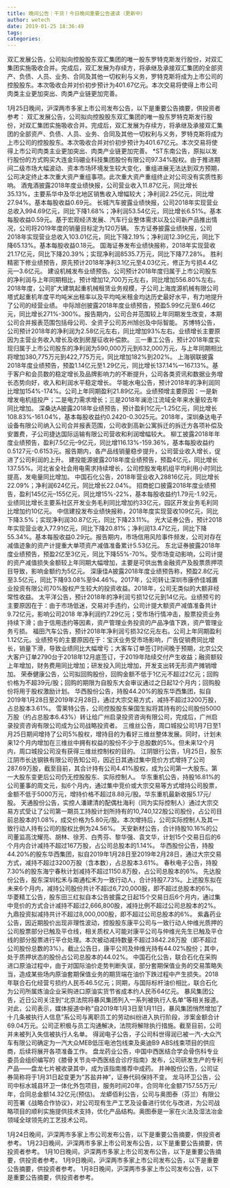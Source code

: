 ```yaml
---
title: 晚间公告｜干货！今日晚间重要公告速读（更新中）
author: wetech
date: 2019-01-25 18:36:49
tags: 
categories: 
---
```

双汇发展公告，公司拟向控股股东双汇集团的唯一股东罗特克斯发行股份，对双汇集团实施吸收合并。完成后，双汇发展为存续方，将承继及承接双汇集团的全部资产、负债、人员、业务、合同及其他一切权利与义务，罗特克斯将成为上市公司的控股股东。本次吸收合并对价初步预计为401.67亿元。本次交易将使得上市公司肉类主业更加突出、肉类产业链更加完善。
<!-- more -->
1月25日晚间，沪深两市多家上市公司发布公告，以下是重要公告摘要，供投资者参考：
双汇发展公告，公司拟向控股股东双汇集团的唯一股东罗特克斯发行股份，对双汇集团实施吸收合并。完成后，双汇发展为存续方，将承继及承接双汇集团的全部资产、负债、人员、业务、合同及其他一切权利与义务，罗特克斯将成为上市公司的控股股东。本次吸收合并对价初步预计为401.67亿元。本次交易将使得上市公司肉类主业更加突出、肉类产业链更加完善。
*ST东南公告，原拟以发行股份的方式购买大连金玛硼业科技集团股份有限公司97.34%股权。由于推进期间二级市场大幅波动、资本市场环境发生较大变化，重组进展无法达到双方预期，公司决定终止本次重大资产重组事项。此次重大资产重组终止对公司没有实质性影响。
酒鬼酒披露2018年度业绩快报，公司营业收入11.87亿元，同比增长35.13%，主要系华中及华北地区销售收入增幅较大；净利润2.25亿元，同比增27.94%。基本每股收益0.69元。
长城汽车披露业绩快报，公司2018年实现营业总收入994.69亿元，同比下降1.68%；净利润53.54亿元，同比增长6.51%。基本每股收益0.59元。基于宏观经济发展、汽车行业整体需求以及公司新产品推出情况，公司将2019年度的销量目标定为120万辆。
东方证券披露业绩快报，公司2018年实现营业总收入103.01亿元，同比下降2.19%；净利润12.39亿元，同比下降65.13%。基本每股收益0.18元。
国海证券发布业绩快报称，2018年实现营收21.17亿元，同比下降20.39%；实现净利润8535.7万元，同比下降77.28%。
胜利精密下修业绩预告，原先预计2018年净利3.1亿元至4.03亿元，修正为亏损4.4亿元—3.6亿元。
建设机械发布业绩预告。公司预计2018年度归属于上市公司股东的净利润与上年同期相比，预计增加12,700万元左右，同比增加556.80%左右。2018年度，公司扩大建筑起重机械租赁业务规模，子公司上海庞源机械有限公司塔式起重机年度平均吨米出租率以及平均吨米租金均达历史最好水平，有力地提升了公司的经营业绩。
中际旭创披露2018年度业绩预告，预盈5.99亿元至6.46亿元，同比增长271%-300%。报告期内，公司合并范围较上年同期发生改变，本期公司合并报表范围包括母公司、全资子公司苏州旭创及中际智能。
苏博特公告，公司预计2018年的净利润为2.58亿元左右，同比增加93%左右。业绩增长主要原因为主营业务收入增长及收到房屋征收补偿款。
三一重工公告，预计2018年度实现归属于上市公司股东的净利润为590,000万元到632,000万元，与上年同期相比将增加380,775万元到422,775万元，同比增加182%到202%。
上海钢联披露2018年度业绩预告，预盈1.14亿元至1.29亿元，同比增长137.14%—167.13%。基于客户和会员数的稳定增长及品牌影响力的不断提升，公司各类资讯和数据业务增长态势向好，收入和利润水平稳定增长。
华能水电公告，预计2018年的净利润同比增加154%-174%。公司上年同期盈利21.89亿元。业绩预增主要原因：一是新增发电机组投产；二是电力需求增长；三是2018年澜沧江流域全年来水量较去年同比增加。
深桑达A披露2018年业绩预告，预计盈利1亿元–1.25亿元，同比增长108.83%-161.04%，基本每股收益约0.2420-0.3025元。2018年，深圳桑达电子设备有限公司纳入公司合并报表范围，公司收到高新公寓拆迁的拆迁方各项补偿及安置费，子公司捷达国际运输有限公司营收和利润增幅较大。
柳工披露2018年年度业绩预告，盈利7.5亿元–9亿元，同比增116.13%-159.36%，基本每股收益约0.5127元-0.6153元。报告期内，各产品线销量稳步提升，公司营业收入增长，促进了公司利润的上升。
建投能源披露2018年度业绩预告，预盈4亿元，同比增长137.55%。河北省全社会用电需求持续增长，公司控股发电机组平均利用小时同比提高，发电量同比增加。
中国石化公告，2018年营业收入28816亿元，同比增长22.09%；净利润624亿元，同比增长22.04%。
招商蛇口披露2018年度业绩预告，盈利145亿元–155亿元，同比增15%-22%，基本每股收益约1.79元-1.92元，业绩同比增长主要系社区开发业务毛利同比增加约33亿元，园区开发业务毛利同比增加约10亿元。
中信建投发布业绩快报称，2018年度实现营收109亿元，同比下降3.5%；实现净利润30.87亿元，同比下降23.11%。
光大证券公告，预计2018年实现营业收入77.91亿元，同比下降20.81%；净利润13.47亿元，同比下降55.34%。基本每股收益0.29元。报告期内，市场信用风险事件频发，公司对存在减值迹象的资产计提重大单项资产减值准备累计5.53亿元。
东北证券披露2018年度业绩预告，预盈2亿至3亿元，同比下降55%-70%。受市场变动影响，公司计提的资产减值损失金额较上年同期大幅增加，主要是可供出售金融资产及股票质押项目导致，影响金额约为5亿元。
深康佳A披露2018年度业绩预告称，预盈2.8亿元至3.5亿元，同比下降93.08%至94.46%。2017年，公司转让深圳市康侨佳城置业投资有限公司70%股权产生较大的投资收益。2018年，公司无类似的大额非经常性收益。
太平洋公告，预计2018年的净利润亏损12亿元到14亿元。业绩预亏的主要原因在于：由于市场低迷，交易对手违约，公司计提大额资产减值准备共计9.72亿元，影响公司2018 年净利润约7.29亿元；受市场行情冲击，股票投资业务持续下滑；由于信用违约等因素，资产管理业务投资的产品净值下跌，资产管理业务亏损。
福田汽车公告，预计2018年净利润亏损32亿元左右。公司上年同期盈利1.12亿元。业绩预亏的主要原因在于：宝沃业务受市场影响，广告促销费同比增长，销量下滑，导致业绩同比大幅增亏；大客车订单签订时间晚于预期，北京公交大客户订单2790台于2018年12月底签订，于2019年陆续交付产生收益；融资额较上年增加，财务费用同比增加；研发投入同比增加，开发支出转无形资产摊销增加。
荣泰健康公告，公司拟回购股份，回购金额不低于1亿元不超过2亿元；回购价格为不超39元/股；回购的期限为自股东大会审议通过之日起12个月内；回购股份将用于股权激励计划。
华西股份公告，持股44.20%的股东华西集团，拟自2019年1月28日至2019年2月28日，通过大宗交易方式，减持不超过3200万股，占总股本3.61%。
雪莱特公告，公司控股股东柴国生拟将其持有的公司股份5000万股（约占总股本6.43%）转让给广州启录投资咨询有限公司，完成后，广州启录投资咨询有限公司成为公司战略投资者。
三维丝公告，周口城投公司1月7日至1月25日期间增持了公司5%股权，增持目的为看好三维丝整体发展。同时，计划未来12个月内增加在三维丝中拥有权益的股份不少于总股数的5%。但未来12个月内，周口城投公司没有获得三维丝控制权的目的。
江阴银行公告，1月25日，股东江阴市长达钢铁有限公司告知公司，因近日其通过集中竞价方式增持了公司287.69万股，截至目前，其合计持有公司4.41%股权，成为公司第一大股东。第一大股东变更后公司仍无控股股东、实际控制人。
华东重机公告，持股16.81%的公司董事的周文元，拟6个月内，通过集中竞价或大宗交易等方式增持公司股票，金额不低于5000万元，增持价格不超过8.88元/股。华东重机最新收报5.17元/股。
天通股份公告，实控人潘建清的配偶杜海利（同为实际控制人）通过大宗交易方式受让了公司第一期员工持股计划所持有的10,740,122股公司股份，占公司目前总股本的1.08%，成交价格为5.80元/股。本次增持后，公司实际控制人及其一致行动人持有公司的股权比例为24.56%。
天安新材公告，合计持股10.16%的公司董监高沈耀亮、胡林、徐芳、白秀芬、黎华强、袁文华，计划15个交易日后的6个月内合计减持不超过167万股，占公司总股本的1.14%。
华西股份公告，持股44.20%的股东华西集团，拟自2019年1月28日至2019年2月28日，通过大宗交易方式，减持不超过3200万股（含本数），占总股本3.61%。
春秋电子公告，持股7.30%的股东海宁春秋计划减持不超过1150.8万股，占公司总股本的6%。
先达股份公告，股东深圳松禾与南通松禾为一致行动人，合计持股7.73%。上述股东拟在未来6个月内，减持公司股份共计不超过6,720,000股，即不超过总股本的6%。
华菱精工公告，股东田三红拟自本公告披露之日起15个交易日后6个月内，通过集中竞价的方式合计减持不超过2,666,800股，减持比例不超过公司总股本的2%。九鼎投资拟减持共计不超过8,000,000股，即不超过公司总股本的6%。
紫鑫药业公告，因近期股价出现非理性波动，控股股东康平公司与一致行动人仲维光质押的公司股票部分已触及平仓线，相关质权人可能对康平公司与仲维光先生已触及平仓线的部分股票进行平仓处理。本次被动减持数量不超过3842.28万股（即不超过公司股份总数的3%）。截止公告日，康平公司及仲维光持有44.02%股份；其中，处于质押状态的股份占公司总股本的44.02%。
中国石化公告，联合石化在采购进口原油过程中，由于对国际油价走势判断失误，部分套期保值业务的交易策略失当，造成某些场内原油套期保值业务的期货端在油价下跌过程中产生损失。2018年联合石化经营亏损约人民币46.5亿元；同期，与国际标杆油价相比，联合石化为公司所属炼油企业采购进口原油实货节省成本约人民币64亿元。
暴风集团公告，近日公司关注到“北京法院将暴风集团列入一系列被执行人名单”等相关报道。对此，公司表示，媒体报道中称“自2019年1月3日至1月11日，暴风集团悄然增加了十几条被执行人信息”系公司与离职员工的劳动纠纷进入执行阶段，涉案金额合计69.04万元。公司正积极与员工沟通解决，法院将解除执行措施。截至目前，公司并未被列入失信被执行人名单。
得润电子公告，子公司科世得润已被一汽-大众汽车有限公司确定为一汽大众MEB低压电池包线束及奥迪B9 ABS线束项目的供应商，后续将展开各项准备工作。
盘龙药业公告，中国中西医结合学会骨伤科专业委员会组织编写的《膝骨关节炎中西医结合诊疗指南》发布，公司研发生产的专利产品——盘龙七片被收录其中，成为该指南推荐中成药。
井神股份公告，公司证券简称将于1月31日起变更为“苏盐井神”，证券代码保持不变。
龙马环卫公告，公司中标水城县环卫一体化外包项目，服务时间20年，合同年化金额7157.55万元/年，合同总金额14.32亿元(预估)。
龙蟒佰利公告，公司与奥图泰（芬兰）有限公司签署《战略合作协议》，对公司现有生产工艺及设备进行优化与改进，为公司战略项目的顺利实施提供技术支持，优化产品结构。奥图泰是一家在火法及湿法冶金领域全球领先的工艺技术公司。
 
 
1月24日晚间，沪深两市多家上市公司发布公告，以下是重要公告摘要，供投资者参考。
1月23日晚间，沪深两市多家上市公司发布公告，以下是重要公告摘要，供投资者参考。
1月10日晚间，沪深两市多家上市公司发布公告，以下是重要公告摘要，供投资者参考。
1月9日晚间，沪深两市多家上市公司发布公告，以下是重要公告摘要，供投资者参考。
1月8日晚间，沪深两市多家上市公司发布公告，以下是重要公告摘要，供投资者参考。
